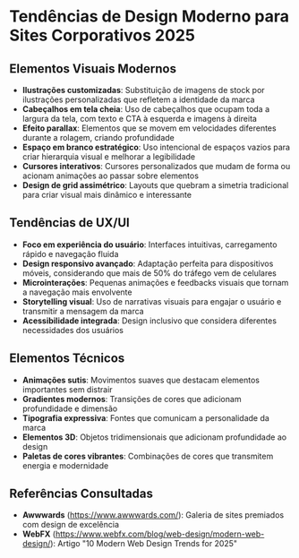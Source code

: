 # Tendências de Design Moderno para Sites Corporativos 2025

## Elementos Visuais Modernos
- **Ilustrações customizadas**: Substituição de imagens de stock por ilustrações personalizadas que refletem a identidade da marca
- **Cabeçalhos em tela cheia**: Uso de cabeçalhos que ocupam toda a largura da tela, com texto e CTA à esquerda e imagens à direita
- **Efeito parallax**: Elementos que se movem em velocidades diferentes durante a rolagem, criando profundidade
- **Espaço em branco estratégico**: Uso intencional de espaços vazios para criar hierarquia visual e melhorar a legibilidade
- **Cursores interativos**: Cursores personalizados que mudam de forma ou acionam animações ao passar sobre elementos
- **Design de grid assimétrico**: Layouts que quebram a simetria tradicional para criar visual mais dinâmico e interessante

## Tendências de UX/UI
- **Foco em experiência do usuário**: Interfaces intuitivas, carregamento rápido e navegação fluida
- **Design responsivo avançado**: Adaptação perfeita para dispositivos móveis, considerando que mais de 50% do tráfego vem de celulares
- **Microinterações**: Pequenas animações e feedbacks visuais que tornam a navegação mais envolvente
- **Storytelling visual**: Uso de narrativas visuais para engajar o usuário e transmitir a mensagem da marca
- **Acessibilidade integrada**: Design inclusivo que considera diferentes necessidades dos usuários

## Elementos Técnicos
- **Animações sutis**: Movimentos suaves que destacam elementos importantes sem distrair
- **Gradientes modernos**: Transições de cores que adicionam profundidade e dimensão
- **Tipografia expressiva**: Fontes que comunicam a personalidade da marca
- **Elementos 3D**: Objetos tridimensionais que adicionam profundidade ao design
- **Paletas de cores vibrantes**: Combinações de cores que transmitem energia e modernidade

## Referências Consultadas
- **Awwwards** (https://www.awwwards.com/): Galeria de sites premiados com design de excelência
- **WebFX** (https://www.webfx.com/blog/web-design/modern-web-design/): Artigo "10 Modern Web Design Trends for 2025"
